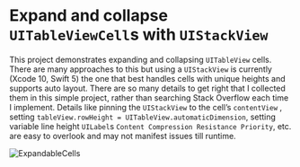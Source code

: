 # Expand and collapse `UITableViewCell`s with `UIStackView`

This project demonstrates expanding and collapsing `UITableView` cells. There are many approaches to this but using a `UIStackView` is currently (Xcode 10, Swift 5) the one that best handles cells with unique heights and supports auto layout. There are so many details to get right that I collected them in this simple project, rather than  searching Stack Overflow each time I implement. Details like pinning the `UIStackView` to the cell’s `contentView` , setting `tableView.rowHeight = UITableView.automaticDimension`, setting variable line height `UILabel`s  `Content Compression Resistance Priority`, etc. are easy to overlook and may not manifest issues till runtime. 

![ExpandableCells](https://user-images.githubusercontent.com/2135673/61658444-3b285f80-ac7a-11e9-8a15-0699f9702f63.gif)
